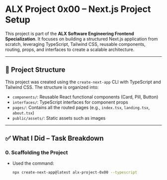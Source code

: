 # ALX Project 0x00 – Next.js Project Setup

This project is part of the **ALX Software Engineering Frontend Specialization**. It focuses on building a structured Next.js application from scratch, leveraging TypeScript, Tailwind CSS, reusable components, routing, props, and interfaces to create a scalable architecture.

---

## 📁 Project Structure

This project was created using the `create-next-app` CLI with TypeScript and Tailwind CSS. The structure is organized into:

- `components/`: Reusable React functional components (Card, Pill, Button)
- `interfaces/`: TypeScript interfaces for component props
- `pages/`: Contains all the routed pages (e.g., `index.tsx`, `landing.tsx`, `about.tsx`)
- `public/assets/`: Static assets such as images

---

## ✅ What I Did – Task Breakdown

### 0. **Scaffolding the Project**
- Used the command:
  ```bash
  npx create-next-app@latest alx-project-0x00 --typescript
